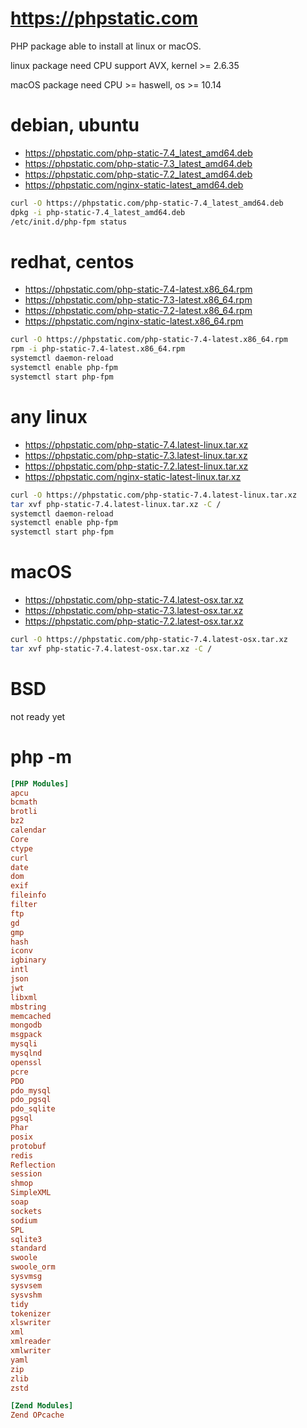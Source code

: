 # https://phpstatic.com

PHP package able to install at linux or macOS.

linux package need  CPU support AVX,  kernel >= 2.6.35

macOS package need CPU >= haswell, os >= 10.14


# debian, ubuntu 

* https://phpstatic.com/php-static-7.4_latest_amd64.deb
* https://phpstatic.com/php-static-7.3_latest_amd64.deb
* https://phpstatic.com/php-static-7.2_latest_amd64.deb
* https://phpstatic.com/nginx-static-latest_amd64.deb

```sh
curl -O https://phpstatic.com/php-static-7.4_latest_amd64.deb
dpkg -i php-static-7.4_latest_amd64.deb
/etc/init.d/php-fpm status
```
# redhat, centos 

* https://phpstatic.com/php-static-7.4-latest.x86_64.rpm
* https://phpstatic.com/php-static-7.3-latest.x86_64.rpm
* https://phpstatic.com/php-static-7.2-latest.x86_64.rpm
* https://phpstatic.com/nginx-static-latest.x86_64.rpm


```sh
curl -O https://phpstatic.com/php-static-7.4-latest.x86_64.rpm
rpm -i php-static-7.4-latest.x86_64.rpm
systemctl daemon-reload
systemctl enable php-fpm
systemctl start php-fpm
```

# any linux

* https://phpstatic.com/php-static-7.4.latest-linux.tar.xz
* https://phpstatic.com/php-static-7.3.latest-linux.tar.xz
* https://phpstatic.com/php-static-7.2.latest-linux.tar.xz
* https://phpstatic.com/nginx-static-latest-linux.tar.xz


```sh
curl -O https://phpstatic.com/php-static-7.4.latest-linux.tar.xz
tar xvf php-static-7.4.latest-linux.tar.xz -C /
systemctl daemon-reload
systemctl enable php-fpm
systemctl start php-fpm
```


# macOS

* https://phpstatic.com/php-static-7.4.latest-osx.tar.xz
* https://phpstatic.com/php-static-7.3.latest-osx.tar.xz
* https://phpstatic.com/php-static-7.2.latest-osx.tar.xz

```sh
curl -O https://phpstatic.com/php-static-7.4.latest-osx.tar.xz
tar xvf php-static-7.4.latest-osx.tar.xz -C /
```


# BSD

not ready yet

# php -m
```ini
[PHP Modules]
apcu
bcmath
brotli
bz2
calendar
Core
ctype
curl
date
dom
exif
fileinfo
filter
ftp
gd
gmp
hash
iconv
igbinary
intl
json
jwt
libxml
mbstring
memcached
mongodb
msgpack
mysqli
mysqlnd
openssl
pcre
PDO
pdo_mysql
pdo_pgsql
pdo_sqlite
pgsql
Phar
posix
protobuf
redis
Reflection
session
shmop
SimpleXML
soap
sockets
sodium
SPL
sqlite3
standard
swoole
swoole_orm
sysvmsg
sysvsem
sysvshm
tidy
tokenizer
xlswriter
xml
xmlreader
xmlwriter
yaml
zip
zlib
zstd

[Zend Modules]
Zend OPcache
```
